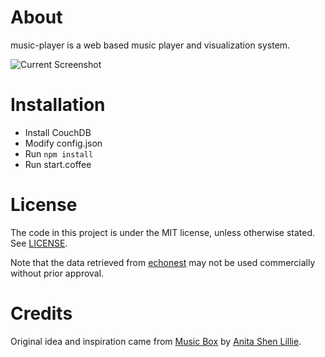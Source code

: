About
=====
music-player is a web based music player and visualization system.

![Current Screenshot](https://raw.github.com/argylemachine/music-player/develop/screenshots/current.png "Current Screenshot")

Installation
============
 * Install CouchDB
 * Modify config.json
 * Run `npm install`
 * Run start.coffee

License
=======
The code in this project is under the MIT license, unless otherwise stated. See [LICENSE](https://raw.github.com/argylemachine/music-player/develop/LICENSE).

Note that the data retrieved from [echonest](http://echonest.com/) may not be used commercially without prior approval.

Credits
=======
Original idea and inspiration came from [Music Box](http://thesis.flyingpudding.com/) by [Anita Shen Lillie](http://flyingpudding.com/).
